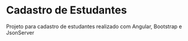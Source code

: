 # Cadastro de Estudantes

Projeto para cadastro de estudantes realizado com Angular, Bootstrap e JsonServer
